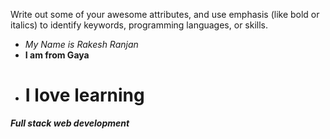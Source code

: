 Write out some of your awesome attributes, and use emphasis (like bold or italics) to identify keywords, programming languages, or skills. 
- *My Name is Rakesh Ranjan*
- **I am from Gaya**
- # I love learning #
***Full stack web development***
